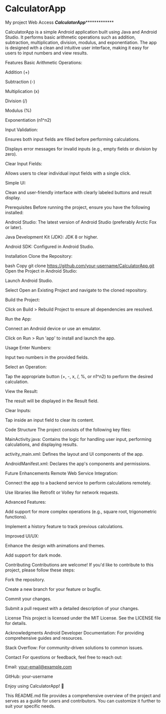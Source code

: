 # CalculatorApp
My project Web Access
*****************CalculatorApp******************************

CalculatorApp is a simple Android application built using Java and Android Studio. It performs basic arithmetic operations such as addition, subtraction, multiplication, division, modulus, and exponentiation. The app is designed with a clean and intuitive user interface, making it easy for users to input numbers and view results.

Features
Basic Arithmetic Operations:

Addition (+)

Subtraction (-)

Multiplication (x)

Division (/)

Modulus (%)

Exponentiation (n1^n2)

Input Validation:

Ensures both input fields are filled before performing calculations.

Displays error messages for invalid inputs (e.g., empty fields or division by zero).

Clear Input Fields:

Allows users to clear individual input fields with a single click.

Simple UI:

Clean and user-friendly interface with clearly labeled buttons and result display.

Prerequisites
Before running the project, ensure you have the following installed:

Android Studio: The latest version of Android Studio (preferably Arctic Fox or later).

Java Development Kit (JDK): JDK 8 or higher.

Android SDK: Configured in Android Studio.

Installation
Clone the Repository:

bash
Copy
git clone https://github.com/your-username/CalculatorApp.git
Open the Project in Android Studio:

Launch Android Studio.

Select Open an Existing Project and navigate to the cloned repository.

Build the Project:

Click on Build > Rebuild Project to ensure all dependencies are resolved.

Run the App:

Connect an Android device or use an emulator.

Click on Run > Run 'app' to install and launch the app.

Usage
Enter Numbers:

Input two numbers in the provided fields.

Select an Operation:

Tap the appropriate button (+, -, x, /, %, or n1^n2) to perform the desired calculation.

View the Result:

The result will be displayed in the Result field.

Clear Inputs:

Tap inside an input field to clear its content.

Code Structure
The project consists of the following key files:

MainActivity.java: Contains the logic for handling user input, performing calculations, and displaying results.

activity_main.xml: Defines the layout and UI components of the app.

AndroidManifest.xml: Declares the app's components and permissions.

Future Enhancements
Remote Web Service Integration:

Connect the app to a backend service to perform calculations remotely.

Use libraries like Retrofit or Volley for network requests.

Advanced Features:

Add support for more complex operations (e.g., square root, trigonometric functions).

Implement a history feature to track previous calculations.

Improved UI/UX:

Enhance the design with animations and themes.

Add support for dark mode.

Contributing
Contributions are welcome! If you'd like to contribute to this project, please follow these steps:

Fork the repository.

Create a new branch for your feature or bugfix.

Commit your changes.

Submit a pull request with a detailed description of your changes.

License
This project is licensed under the MIT License. See the LICENSE file for details.

Acknowledgments
Android Developer Documentation: For providing comprehensive guides and resources.

Stack Overflow: For community-driven solutions to common issues.

Contact
For questions or feedback, feel free to reach out:

Email: your-email@example.com

GitHub: your-username

Enjoy using CalculatorApp! 🚀

This README.md file provides a comprehensive overview of the project and serves as a guide for users and contributors. You can customize it further to suit your specific needs.
